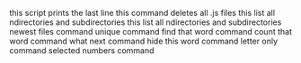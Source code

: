 this script prints the last line
this command deletes all .js files
this list all ndirectories and subdirectories
this list all ndirectories and subdirectories
newest files command
unique command
find that word command
count that word command
what next command
hide this word command
letter only command
selected numbers command

